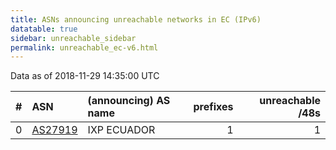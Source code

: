 ```yaml
---
title: ASNs announcing unreachable networks in EC (IPv6)
datatable: true
sidebar: unreachable_sidebar
permalink: unreachable_ec-v6.html
---
```


Data as of 2018-11-29 14:35:00 UTC


<div class="datatable-begin"></div>

|   # | ASN                                    | (announcing) AS name   |   prefixes |   unreachable /48s |
|----:|:---------------------------------------|:-----------------------|-----------:|-------------------:|
|   0 | [AS27919](unreachable_AS27919-v6.html) | IXP ECUADOR            |          1 |                  1 |

<div class="datatable-end"></div>